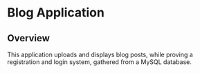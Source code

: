 # Blog Application

## Overview

This application uploads and displays blog posts, while proving a registration and login system, gathered from a MySQL database.
